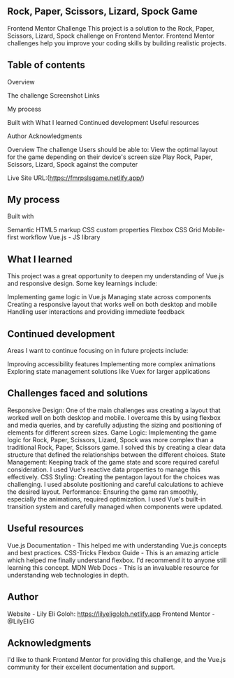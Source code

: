 ## Rock, Paper, Scissors, Lizard, Spock Game
Frontend Mentor Challenge
This project is a solution to the Rock, Paper, Scissors, Lizard, Spock challenge on Frontend Mentor. Frontend Mentor challenges help you improve your coding skills by building realistic projects.
## Table of contents

Overview

The challenge
Screenshot
Links


My process

Built with
What I learned
Continued development
Useful resources


Author
Acknowledgments

Overview
The challenge
Users should be able to:
View the optimal layout for the game depending on their device's screen size
Play Rock, Paper, Scissors, Lizard, Spock against the computer

Live Site URL:(https://fmrpslsgame.netlify.app/)

## My process
Built with

Semantic HTML5 markup
CSS custom properties
Flexbox
CSS Grid
Mobile-first workflow
Vue.js - JS library

## What I learned
This project was a great opportunity to deepen my understanding of Vue.js and responsive design. Some key learnings include:

Implementing game logic in Vue.js
Managing state across components
Creating a responsive layout that works well on both desktop and mobile
Handling user interactions and providing immediate feedback

## Continued development
Areas I want to continue focusing on in future projects include:

Improving accessibility features
Implementing more complex animations
Exploring state management solutions like Vuex for larger applications

## Challenges faced and solutions

Responsive Design: One of the main challenges was creating a layout that worked well on both desktop and mobile. I overcame this by using flexbox and media queries, and by carefully adjusting the sizing and positioning of elements for different screen sizes.
Game Logic: Implementing the game logic for Rock, Paper, Scissors, Lizard, Spock was more complex than a traditional Rock, Paper, Scissors game. I solved this by creating a clear data structure that defined the relationships between the different choices.
State Management: Keeping track of the game state and score required careful consideration. I used Vue's reactive data properties to manage this effectively.
CSS Styling: Creating the pentagon layout for the choices was challenging. I used absolute positioning and careful calculations to achieve the desired layout.
Performance: Ensuring the game ran smoothly, especially the animations, required optimization. I used Vue's built-in transition system and carefully managed when components were updated.

## Useful resources

Vue.js Documentation - This helped me with understanding Vue.js concepts and best practices.
CSS-Tricks Flexbox Guide - This is an amazing article which helped me finally understand flexbox. I'd recommend it to anyone still learning this concept.
MDN Web Docs - This is an invaluable resource for understanding web technologies in depth.

## Author

Website - Lily Eli Goloh: https://lilyeligoloh.netlify.app
Frontend Mentor - @LilyEliG

## Acknowledgments
I'd like to thank Frontend Mentor for providing this challenge, and the Vue.js community for their excellent documentation and support.
